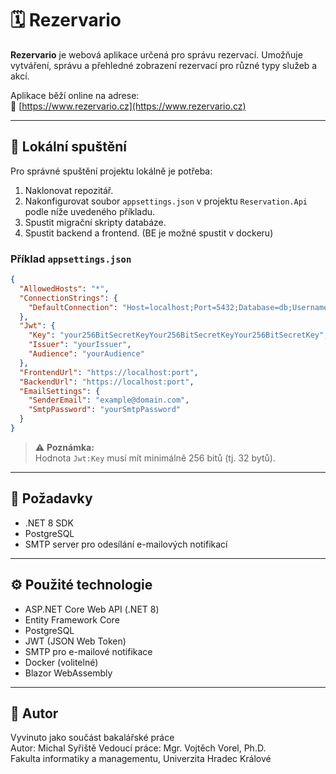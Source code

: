 # 🗓️ Rezervario

**Rezervario** je webová aplikace určená pro správu rezervací. Umožňuje vytváření, správu a přehledné zobrazení rezervací pro různé typy služeb a akcí.

Aplikace běží online na adrese:  
🔗 [https://www.rezervario.cz](https://www.rezervario.cz)

---

## 🚀 Lokální spuštění

Pro správné spuštění projektu lokálně je potřeba:
1. Naklonovat repozitář.
2. Nakonfigurovat soubor `appsettings.json` v projektu `Reservation.Api` podle níže uvedeného příkladu.
3. Spustit migrační skripty databáze.
4. Spustit backend a frontend. (BE je možné spustit v dockeru)

### Příklad `appsettings.json`

```json
{
  "AllowedHosts": "*",
  "ConnectionStrings": {
    "DefaultConnection": "Host=localhost;Port=5432;Database=db;Username=username;Password=secretpassword"
  },
  "Jwt": {
    "Key": "your256BitSecretKeyYour256BitSecretKeyYour256BitSecretKey",
    "Issuer": "yourIssuer",
    "Audience": "yourAudience"
  },
  "FrontendUrl": "https://localhost:port",
  "BackendUrl": "https://localhost:port",
  "EmailSettings": {
    "SenderEmail": "example@domain.com",
    "SmtpPassword": "yourSmtpPassword"
  }
}
```

> ⚠️ **Poznámka:**  
> Hodnota `Jwt:Key` musí mít minimálně 256 bitů (tj. 32 bytů).

---

## 🧩 Požadavky

- .NET 8 SDK
- PostgreSQL
- SMTP server pro odesílání e-mailových notifikací  

---

## ⚙️ Použité technologie

- ASP.NET Core Web API (.NET 8)  
- Entity Framework Core  
- PostgreSQL  
- JWT (JSON Web Token)  
- SMTP pro e-mailové notifikace  
- Docker (volitelné)  
- Blazor WebAssembly

---

## 📌 Autor

Vyvinuto jako součást bakalářské práce  
Autor: Michal Syřiště
Vedoucí práce: Mgr. Vojtěch Vorel, Ph.D.  
Fakulta informatiky a managementu, Univerzita Hradec Králové  
